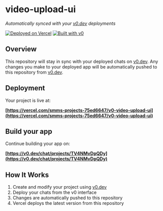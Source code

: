 # video-upload-ui

*Automatically synced with your [v0.dev](https://v0.dev) deployments*

[![Deployed on Vercel](https://img.shields.io/badge/Deployed%20on-Vercel-black?style=for-the-badge&logo=vercel)](https://vercel.com/smms-projects-75ed6647/v0-video-upload-ui)
[![Built with v0](https://img.shields.io/badge/Built%20with-v0.dev-black?style=for-the-badge)](https://v0.dev/chat/projects/TV4NMvDpQDy)

## Overview

This repository will stay in sync with your deployed chats on [v0.dev](https://v0.dev).
Any changes you make to your deployed app will be automatically pushed to this repository from [v0.dev](https://v0.dev).

## Deployment

Your project is live at:

**[https://vercel.com/smms-projects-75ed6647/v0-video-upload-ui](https://vercel.com/smms-projects-75ed6647/v0-video-upload-ui)**

## Build your app

Continue building your app on:

**[https://v0.dev/chat/projects/TV4NMvDpQDy](https://v0.dev/chat/projects/TV4NMvDpQDy)**

## How It Works

1. Create and modify your project using [v0.dev](https://v0.dev)
2. Deploy your chats from the v0 interface
3. Changes are automatically pushed to this repository
4. Vercel deploys the latest version from this repository
